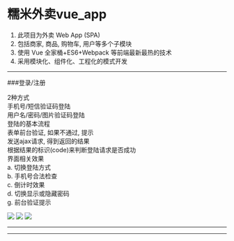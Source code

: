 糯米外卖vue_app
===
1) 此项目为外卖 Web App (SPA)
2) 包括商家, 商品, 购物车, 用户等多个子模块
3) 使用 Vue 全家桶+ES6+Webpack 等前端最新最热的技术
4) 采用模块化、组件化、工程化的模式开发

---
###登录/注册

2种方式<br/>
手机号/短信验证码登陆<br/>
用户名/密码/图片验证码登陆<br/>
登陆的基本流程<br/>
       表单前台验证, 如果不通过, 提示<br/>
       发送ajax请求, 得到返回的结果<br/>
       根据结果的标识(code)来判断登陆请求是否成功<br/>
界面相关效果<br/>
    a. 切换登陆方式<br/>
    b. 手机号合法检查<br/>
    c. 倒计时效果<br/>
    d. 切换显示或隐藏密码<br/>
    g. 前台验证提示<br/>

![](https://github.com/williamGIG/williamGIG.github.io/blob/master/rumi_vue/imgs/gif_one.gif)
![](https://github.com/williamGIG/williamGIG.github.io/blob/master/rumi_vue/imgs/png_one.png)
![](https://github.com/williamGIG/williamGIG.github.io/blob/master/rumi_vue/imgs/png_two.png)

---


---
